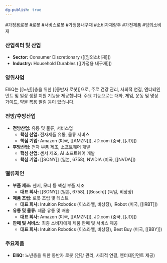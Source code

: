 ```yaml
---
dg-publish: true
---
```

#가정용로봇 #로봇 #서비스로봇 #가정용내구재 #소비자재량주 #가전제품 #임의소비재


### 산업섹터 및 산업

- **Sector:** Consumer Discretionary ([[임의소비재]])
- **Industry:** Household Durables ([[가정용 내구재]])

### 영위사업

ElliQ는 [[노년]]층을 위한 [[동반자 로봇]]으로, 주로 건강 관리, 사회적 연결, 엔터테인먼트 및 일상 생활 지원 기능을 제공합니다. 주요 기능으로는 대화, 게임, 운동 및 명상 가이드, 약물 복용 알림 등이 있습니다.

### 전방/후방산업

- **전방산업:** 유통 및 물류, 서비스업
    - **핵심 산업:** 전자제품 유통, 물류 서비스
    - **핵심 기업:** Amazon (미국, [[AMZN]]), JD.com (중국, [[JD]])
- **후방산업:** 전자 부품 제조, 소프트웨어 개발
    - **핵심 산업:** 센서 제조, AI 소프트웨어 개발
    - **핵심 기업:** [[SONY]] (일본, 6758), NVIDIA (미국, [[NVDA]])

### 밸류체인

- **부품 제조:** 센서, 모터 등 핵심 부품 제조
    - **대표 회사:** [[SONY]] (일본, 6758), [[Bosch]] (독일, 비상장)
- **제품 조립:** 로봇 조립 및 테스트
    - **대표 회사:** Intuition Robotics (이스라엘, 비상장), iRobot (미국, [[IRBT]])
- **유통 및 물류:** 제품 유통 및 배송
    - **대표 회사:** Amazon (미국, [[AMZN]]), JD.com (중국, [[JD]])
- **판매 및 서비스:** 최종 소비자에게 제품 판매 및 서비스 제공
    - **대표 회사:** Intuition Robotics (이스라엘, 비상장), Best Buy (미국, [[BBY]])

### 주요제품

- **ElliQ:** 노년층을 위한 동반자 로봇 (건강 관리, 사회적 연결, 엔터테인먼트 제공)